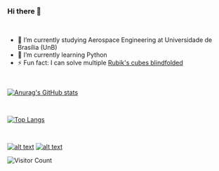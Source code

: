 ### Hi there 👋

<br>

- 🔭 I’m currently studying Aerospace Engineering at Universidade de Brasília (UnB)
- 🌱 I’m currently learning Python
- ⚡ Fun fact: I can solve multiple [Rubik's cubes blindfolded](https://www.worldcubeassociation.org/persons/2015TAKE03)

<br>
 
[![Anurag's GitHub stats](https://github-readme-stats.vercel.app/api?username=gustavokenzo1&theme=tokyonight)](https://github.com/gustavokenzo1)

<br>

[![Top Langs](https://github-readme-stats.vercel.app/api/top-langs/?username=gustavokenzo1&theme=tokyonight)](https://github.com/gustavokenzo1)

<br>

<!-- icons with padding -->

[![alt text][1.1]][1]
[![alt text][2.1]][2]

[1.1]: https://img.shields.io/badge/Instagram-E4405F?style=for-the-badge&logo=instagram&logoColor=white (instagram)
[2.1]:https://img.shields.io/badge/Gmail-D14836?style=for-the-badge&logo=gmail&logoColor=white (gmail)

[1]: https://www.instagram.com/gustavokenzo1/
[2]: mailto:gustavokenzo314@gmail.com

![Visitor Count](https://profile-counter.glitch.me/gustavokenzo1/count.svg)
